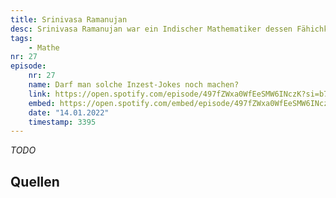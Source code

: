 ```yaml
---
title: Srinivasa Ramanujan
desc: Srinivasa Ramanujan war ein Indischer Mathematiker dessen Fähichkeiten autodidaktisch erlernt sind und erst spät erkannt wurden.
tags:
    - Mathe
nr: 27
episode:
    nr: 27
    name: Darf man solche Inzest-Jokes noch machen?
    link: https://open.spotify.com/episode/497fZWxa0WfEeSMW6INczK?si=b733db7da81048e2
    embed: https://open.spotify.com/embed/episode/497fZWxa0WfEeSMW6INczK?utm_source=generator&theme=0&t=3395
    date: "14.01.2022"
    timestamp: 3395
---
```



*TODO*

## Quellen

